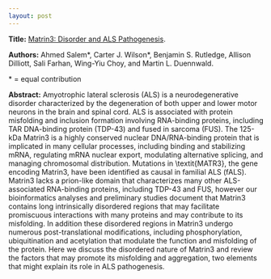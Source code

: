 ```yaml
---
layout: post
---
```


<b>Title:</b>
<a href="https://doi.org/10.3389/fmolb.2021.794646"> Matrin3: Disorder and ALS Pathogenesis</a>.

<b>Authors:</b>
Ahmed Salem\*, Carter J. Wilson\*, Benjamin S. Rutledge, Allison Dilliott, Sali Farhan, Wing-Yiu Choy, and Martin L. Duennwald.

\* = equal contribution

<b>Abstract:</b>
Amyotrophic lateral sclerosis (ALS) is a neurodegenerative disorder characterized by the degeneration of both upper and lower motor neurons in the brain and spinal cord. ALS is associated with protein misfolding and inclusion formation involving RNA-binding proteins, including TAR DNA-binding protein (TDP-43) and fused in sarcoma (FUS). The 125-kDa Matrin3 is a highly conserved nuclear DNA/RNA-binding protein that is implicated in many cellular processes, including binding and stabilizing mRNA, regulating mRNA nuclear export, modulating alternative splicing, and managing chromosomal distribution. Mutations in \textit{MATR3}, the gene encoding Matrin3, have been identified as causal in familial ALS (fALS). Matrin3 lacks a prion-like domain that characterizes many other ALS-associated RNA-binding proteins, including TDP-43 and FUS, however our bioinformatics analyses and preliminary studies document that Matrin3 contains long intrinsically disordered regions that may facilitate promiscuous interactions with many proteins and may contribute to its misfolding. In addition these disordered regions in Matrin3 undergo numerous post-translational modifications, including phosphorylation, ubiquitination and acetylation that modulate the function and misfolding of the protein. Here we discuss the disordered nature of Matrin3 and review the factors that may promote its misfolding and aggregation, two elements that might explain its role in ALS pathogenesis.
